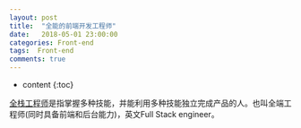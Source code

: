 ```yaml
---
layout: post
title:  "全能的前端开发工程师"
date:   2018-05-01 23:00:00
categories: Front-end 
tags:  Front-end
comments: true
---
```


* content
{:toc}

[全栈工程师](https://baike.baidu.com/item/全栈工程师/12983270?fr=aladdin)是指掌握多种技能，并能利用多种技能独立完成产品的人。也叫全端工程师(同时具备前端和后台能力)，英文Full Stack engineer。
<!--more-->


